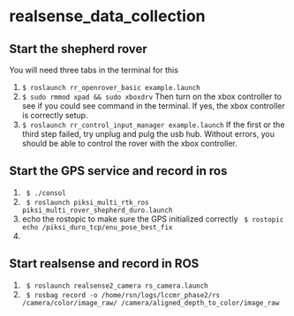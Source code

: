 # realsense_data_collection

## Start the shepherd rover 
You will need three tabs in the terminal for this
1. ```$ roslaunch rr_openrover_basic example.launch ```
2. ```$ sudo rmmod xpad && sudo xboxdrv```
Then turn on the xbox controller to see if you could see command in the terminal. If yes, the xbox controller is correctly setup.
3. ```$ roslaunch rr_control_input_manager example.launch```
If the first or the third step failed, try unplug and pulg the usb hub. Without errors, you should be able to control the rover with the xbox controller.

## Start the GPS service and record in ros
1. ``` $ ./consol```
2. ``` $ roslaunch piksi_multi_rtk_ros piksi_multi_rover_shepherd_duro.launch```
3. echo the rostopic to make sure the GPS initialized correctly ``` $ rostopic echo /piksi_duro_tcp/enu_pose_best_fix```
4. 

## Start realsense and record in ROS
1. ``` $ roslaunch realsense2_camera rs_camera.launch```
2. ``` $ rosbag record -o /home/rsn/logs/lccmr_phase2/rs /camera/color/image_raw/ /camera/aligned_depth_to_color/image_raw```
